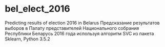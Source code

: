 # bel_elect_2016
Predicting results of election 2016 in Belarus
Предсказание результатов выборов в Палату представителей Национального собрания Республики Беларусь 2016 года используя алгоритм SVC из пакета Sklearn, Python 3.5.2

